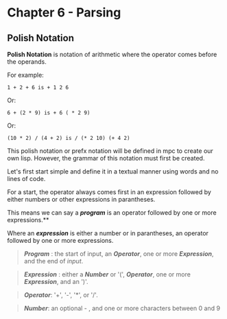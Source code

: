# Chapter 6 - Parsing

## Polish Notation

**Polish Notation** is notation of arithmetic where the operator comes before the operands.

For example:

    1 + 2 + 6 is + 1 2 6

Or:

    6 + (2 * 9) is + 6 ( * 2 9)

Or: 

    (10 * 2) / (4 + 2) is / (* 2 10) (+ 4 2)
    
This polish notation or prefx notation will be defined in mpc to create our own lisp. However, the grammar of this notation must first be created. 

Let's first start simple and define it in a textual manner using words and no lines of code.

For a start, the operator always comes first in an expression followed by either numbers or other expressions in parantheses. 

This means we can say a _**program**_ is an operator followed by one or more expressions.**

Where an _**expression**_ is either a number or in parantheses, an operator followed by one or more expressions.

> ***Program*** : the start of input, an ***Operator***, one or more ***Expression***, and the end of _input_.

> ***Expression*** : either a ***Number*** or '(', ***Operator***, one or more ***Expression***, and an ')'.

> ***Operator***: '+', '-', '\*\', or '/'.

> ***Number***: an optional - , and one or more characters between 0 and 9
    
